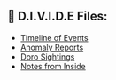 ## 📁 D.I.V.I.D.E Files:

<div>
  
- [Timeline of Events](/docs/timeline.md)
- [Anomaly Reports](/docs/anomaly_reports.md)
- [Doro Sightings](/docs/doro_sightings.md)
- [Notes from Inside](/docs/notes_from_inside.md)
  
</div>
